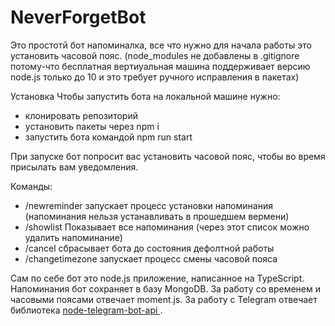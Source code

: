 # NeverForgetBot

Это простотй бот напоминалка, все что нужно для начала работы это установить часовой пояс.
(node_modules не добавлены в .gitignore потому-что бесплатная вертиуальная машина поддерживает версию node.js только до 10 и это требует ручного исправления в пакетах)

Установка
Чтобы запустить бота на локальной машине нужно:

 * клонировать репозиторий
 * установить пакеты через npm i
 * запустить бота командой npm run start

При запуске бот попросит вас установить часовой пояс, чтобы во время присылать вам уведомления.

Команды:

* /newreminder запускает процесс установки напоминания (напоминания нельзя устанавливать в прошедшем вермени)
* /showlist Показывает все напоминания (через этот список можно удалить напоминание)
* /cancel сбрасывает бота до состояния дефолтной работы
* /changetimezone запускает процесс смены часовой пояса

Сам по себе бот это node.js приложение, написанное на TypeScript. Напоминания бот сохраняет в базу MongoDB. За работу со временем и часовыми поясами отвечает moment.js. За работу с Telegram отвечает библиотека [node-telegram-bot-api
](https://github.com/yagop/node-telegram-bot-api).